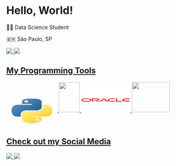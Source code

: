 # Hello, World! 

<div> 
<p>👨‍💻 Data Science Student</p>
<p>🇧🇷 São Paulo, SP</p>
 </div>

<div>
  <a href = 'https://github.com/felipesveiga'>
  <img src = "https://github-readme-stats.vercel.app/api?username=felipesveiga&show_icons=true&theme=react"> <img src = 'https://github-readme-stats.vercel.app/api/top-langs/?username=felipesveiga&layout=compact&theme=react'>
   </div>
 
## My Programming Tools

<div> 
  <img src = "https://github.com/devicons/devicon/blob/master/icons/python/python-original.svg" height="80px", width="135px", align="center"> 
 <img src = "https://github.com/microsoft/PowerBI-Icons/blob/main/SVG/PowerBI.svg" height = "80px" width="55px">
 <img src = "https://github.com/devicons/devicon/blob/master/icons/oracle/oracle-original.svg" height="65px" width="130px" > 
 <img src = "https://symbols.getvecta.com/stencil_74/36_apache-spark-icon.79831ad2ea.svg" height="80px" width="100px" align="top"> 
</div>

## Check out my Social Media
<div>
  <a href = "https://www.linkedin.com/in/felipe-veiga-9a59501bb/"> <img src = "https://img.shields.io/badge/LinkedIn-0077B5?style=for-the-badge&logo=linkedin&logoColor=white"> </a> <a href = "https://medium.com/@felipesveiga"><img src = "https://img.shields.io/badge/Medium-12100E?style=for-the-badge&logo=medium&logoColor=white"> </a> </div>
   
  

  
